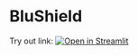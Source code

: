 # BluShield

Try out link:
[![Open in Streamlit](https://static.streamlit.io/badges/streamlit_badge_black_white.svg)](https://share.streamlit.io/adeemturky/BluShield/main/index.py)


